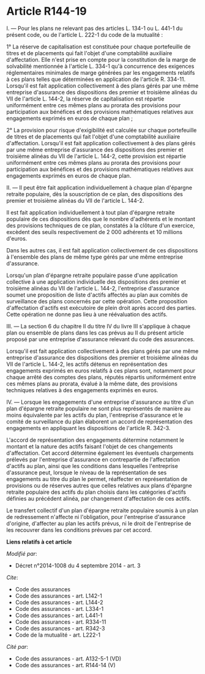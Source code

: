 # Article R144-19

I. ― Pour les plans ne relevant pas des articles L. 134-1 ou L. 441-1 du présent code, ou de l'article L. 222-1 du code de la
mutualité : 

1° La réserve de capitalisation est constituée pour chaque portefeuille de titres et de placements qui fait l'objet d'une
comptabilité auxiliaire d'affectation. Elle n'est prise en compte pour la constitution de la marge de solvabilité mentionnée
à l'article L. 334-1 qu'à concurrence des exigences réglementaires minimales de marge générées par les engagements relatifs à
ces plans telles que déterminées en application de l'article R. 334-11. Lorsqu'il est fait application collectivement à des
plans gérés par une même entreprise d'assurance des dispositions des premier et troisième alinéas du VII de l'article L.
144-2, la réserve de capitalisation est répartie uniformément entre ces mêmes plans au prorata des provisions pour
participation aux bénéfices et des provisions mathématiques relatives aux engagements exprimés en euros de chaque plan ; 

2° La provision pour risque d'exigibilité est calculée sur chaque portefeuille de titres et de placements qui fait l'objet
d'une comptabilité auxiliaire d'affectation. Lorsqu'il est fait application collectivement à des plans gérés par une même
entreprise d'assurance des dispositions des premier et troisième alinéas du VII de l'article L. 144-2, cette provision est
répartie uniformément entre ces mêmes plans au prorata des provisions pour participation aux bénéfices et des provisions
mathématiques relatives aux engagements exprimés en euros de chaque plan. 

II. ― Il peut être fait application individuellement à chaque plan d'épargne retraite populaire, dès la souscription de ce
plan, des dispositions des premier et troisième alinéas du VII de l'article L. 144-2. 

Il est fait application individuellement à tout plan d'épargne retraite populaire de ces dispositions dès que le nombre
d'adhérents et le montant des provisions techniques de ce plan, constatés à la clôture d'un exercice, excèdent des seuils
respectivement de 2 000 adhérents et 10 millions d'euros. 

Dans les autres cas, il est fait application collectivement de ces dispositions à l'ensemble des plans de même type gérés par
une même entreprise d'assurance. 

Lorsqu'un plan d'épargne retraite populaire passe d'une application collective à une application individuelle des
dispositions des premier et troisième alinéas du VII de l'article L. 144-2, l'entreprise d'assurance soumet une proposition
de liste d'actifs affectés au plan aux comités de surveillance des plans concernés par cette opération. Cette proposition
d'affectation d'actifs est exécutoire de plein droit après accord des parties. Cette opération ne donne pas lieu à une
réévaluation des actifs. 

III. ― La section 6 du chapitre II du titre IV du livre III s'applique à chaque plan ou ensemble de plans dans les cas prévus
au II du présent article proposé par une entreprise d'assurance relevant du code des assurances. 

Lorsqu'il est fait application collectivement à des plans gérés par une même entreprise d'assurance des dispositions des
premier et troisième alinéas du VII de l'article L. 144-2, les actifs détenus en représentation des engagements exprimés en
euros relatifs à ces plans sont, notamment pour chaque arrêté des comptes des plans, réputés répartis uniformément entre ces
mêmes plans au prorata, évalué à la même date, des provisions techniques relatives à des engagements exprimés en euros. 

IV. ― Lorsque les engagements d'une entreprise d'assurance au titre d'un plan d'épargne retraite populaire ne sont plus
représentés de manière au moins équivalente par les actifs du plan, l'entreprise d'assurance et le comité de surveillance du
plan élaborent un accord de représentation des engagements en appliquant les dispositions de l'article R. 342-3. 

L'accord de représentation des engagements détermine notamment le montant et la nature des actifs faisant l'objet de ces
changements d'affectation. Cet accord détermine également les éventuels chargements prélevés par l'entreprise d'assurance en
contrepartie de l'affectation d'actifs au plan, ainsi que les conditions dans lesquelles l'entreprise d'assurance peut,
lorsque le niveau de la représentation de ses engagements au titre du plan le permet, réaffecter en représentation de
provisions ou de réserves autres que celles relatives aux plans d'épargne retraite populaire des actifs du plan choisis dans
les catégories d'actifs définies au précédent alinéa, par changement d'affectation de ces actifs. 

Le transfert collectif d'un plan d'épargne retraite populaire soumis à un plan de redressement n'affecte ni l'obligation,
pour l'entreprise d'assurance d'origine, d'affecter au plan les actifs prévus, ni le droit de l'entreprise de les recouvrer
dans les conditions prévues par cet accord.

**Liens relatifs à cet article**

_Modifié par_:

  - Décret n°2014-1008 du 4 septembre 2014 - art. 3

_Cite_:

  - Code des assurances
  - Code des assurances - art. L142-1
  - Code des assurances - art. L144-2
  - Code des assurances - art. L334-1
  - Code des assurances - art. L441-1
  - Code des assurances - art. R334-11
  - Code des assurances - art. R342-3
  - Code de la mutualité - art. L222-1

_Cité par_:

  - Code des assurances - art. A132-5-1 (VD)
  - Code des assurances - art. R144-14 (V)
